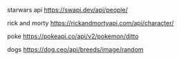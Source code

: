 starwars api
https://swapi.dev/api/people/

rick and morty
https://rickandmortyapi.com/api/character/

poke
https://pokeapi.co/api/v2/pokemon/ditto

dogs
https://dog.ceo/api/breeds/image/random